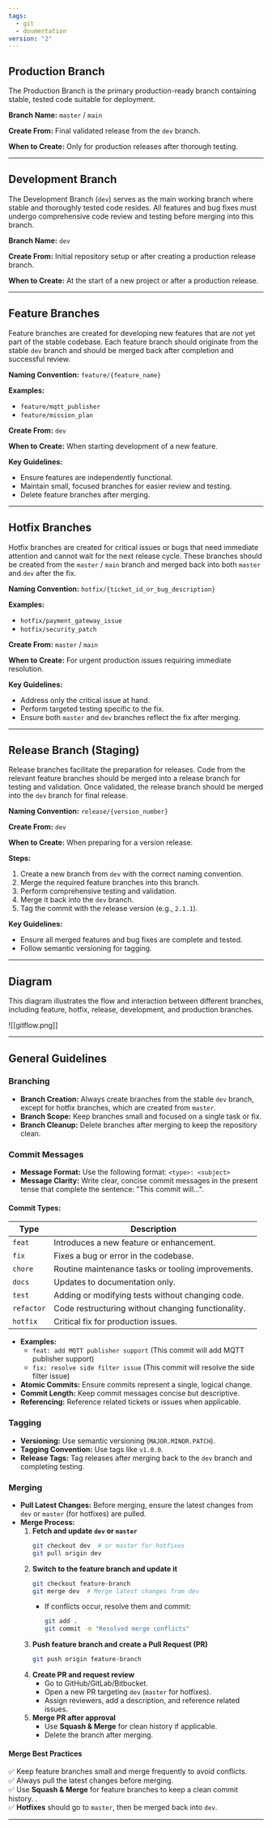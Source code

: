 ```yaml
---
tags:
  - git
  - doumentation
version: "2"
---
```

## Production Branch

The Production Branch is the primary production-ready branch containing stable, tested code suitable for deployment.

**Branch Name:** `master` / `main`

**Create From:** Final validated release from the `dev` branch.

**When to Create:** Only for production releases after thorough testing.

---

## Development Branch

The Development Branch (`dev`) serves as the main working branch where stable and thoroughly tested code resides. All features and bug fixes must undergo comprehensive code review and testing before merging into this branch.

**Branch Name:** `dev`

**Create From:** Initial repository setup or after creating a production release branch.

**When to Create:** At the start of a new project or after a production release.

---

## Feature Branches

Feature branches are created for developing new features that are not yet part of the stable codebase. Each feature branch should originate from the stable `dev` branch and should be merged back after completion and successful review.

**Naming Convention:**
`feature/{feature_name}`

**Examples:**
- `feature/mqtt_publisher`
- `feature/mission_plan`

**Create From:** `dev`

**When to Create:** When starting development of a new feature.

**Key Guidelines:**
- Ensure features are independently functional.
- Maintain small, focused branches for easier review and testing.
- Delete feature branches after merging.

---
## Hotfix Branches

Hotfix branches are created for critical issues or bugs that need immediate attention and cannot wait for the next release cycle. These branches should be created from the `master` / `main` branch and merged back into both `master` and `dev` after the fix.

**Naming Convention:**
`hotfix/{ticket_id_or_bug_description}`

**Examples:**
- `hotfix/payment_gateway_issue`
- `hotfix/security_patch`

**Create From:** `master` / `main`

**When to Create:** For urgent production issues requiring immediate resolution.

**Key Guidelines:**
- Address only the critical issue at hand.
- Perform targeted testing specific to the fix.
- Ensure both `master` and `dev` branches reflect the fix after merging.

---

## Release Branch (Staging)

Release branches facilitate the preparation for releases. Code from the relevant feature branches should be merged into a release branch for testing and validation. Once validated, the release branch should be merged into the `dev` branch for final release.

**Naming Convention:**
`release/{version_number}`

**Create From:** `dev`

**When to Create:** When preparing for a version release.

**Steps:**
1. Create a new branch from `dev` with the correct naming convention.
2. Merge the required feature branches into this branch.
3. Perform comprehensive testing and validation.
4. Merge it back into the `dev` branch.
5. Tag the commit with the release version (e.g., `2.1.1`).

**Key Guidelines:**
- Ensure all merged features and bug fixes are complete and tested.
- Follow semantic versioning for tagging.

___
## Diagram
This diagram illustrates the flow and interaction between different branches, including feature, hotfix, release, development, and production branches.

![[gitflow.png]]

___

## General Guidelines
###  **Branching**  
- **Branch Creation:** Always create branches from the stable `dev` branch, except for hotfix branches, which are created from `master`.  
- **Branch Scope:** Keep branches small and focused on a single task or fix.  
- **Branch Cleanup:** Delete branches after merging to keep the repository clean.  

### **Commit Messages**  
- **Message Format:** Use the following format: `<type>: <subject>`  
- **Message Clarity:** Write clear, concise commit messages in the present tense that complete the sentence: "This commit will...".  

#### **Commit Types:**  

| Type       | Description                                        |
| ---------- | -------------------------------------------------- |
| `feat`     | Introduces a new feature or enhancement.           |
| `fix`      | Fixes a bug or error in the codebase.              |
| `chore`    | Routine maintenance tasks or tooling improvements. |
| `docs`     | Updates to documentation only.                     |
| `test`     | Adding or modifying tests without changing code.   |
| `refactor` | Code restructuring without changing functionality. |
| `hotfix`   | Critical fix for production issues.                |

- **Examples:**  
  - `feat: add MQTT publisher support` (This commit will add MQTT publisher support)  
  - `fix: resolve side filter issue` (This commit will resolve the side filter issue)  
- **Atomic Commits:** Ensure commits represent a single, logical change.  
- **Commit Length:** Keep commit messages concise but descriptive.  
- **Referencing:** Reference related tickets or issues when applicable.  

### **Tagging**  
- **Versioning:** Use semantic versioning (`MAJOR.MINOR.PATCH`).  
- **Tagging Convention:** Use tags like `v1.0.0`.  
- **Release Tags:** Tag releases after merging back to the `dev` branch and completing testing.  
### **Merging** 
- **Pull Latest Changes:** Before merging, ensure the latest changes from `dev` or `master` (for hotfixes) are pulled.  
- **Merge Process:**  
  1. **Fetch and update `dev` or `master`**  
     ```bash
     git checkout dev  # or master for hotfixes
     git pull origin dev
     ```
  2. **Switch to the feature branch and update it**  
     ```bash
     git checkout feature-branch
     git merge dev  # Merge latest changes from dev
     ```
     - If conflicts occur, resolve them and commit:  
       ```bash
       git add .
       git commit -m "Resolved merge conflicts"
       ```
  3. **Push feature branch and create a Pull Request (PR)**  
     ```bash
     git push origin feature-branch
     ```
  4. **Create PR and request review**  
     - Go to GitHub/GitLab/Bitbucket.  
     - Open a new PR targeting `dev` (`master` for hotfixes).  
     - Assign reviewers, add a description, and reference related issues.  
  5. **Merge PR after approval**  
     - Use **Squash & Merge** for clean history if applicable.  
     - Delete the branch after merging.  
#### **Merge Best Practices**  
✅ Keep feature branches small and merge frequently to avoid conflicts.  
✅ Always pull the latest changes before merging.  
✅ Use **Squash & Merge** for feature branches to keep a clean commit history.  .  
✅ **Hotfixes** should go to `master`, then be merged back into `dev`.  

---